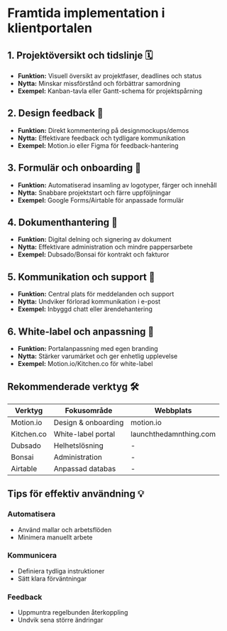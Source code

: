 # Framtida implementation i klientportalen

## 1. Projektöversikt och tidslinje 🗓️
- **Funktion:** Visuell översikt av projektfaser, deadlines och status
- **Nytta:** Minskar missförstånd och förbättrar samordning
- **Exempel:** Kanban-tavla eller Gantt-schema för projektspårning

## 2. Design feedback 🎨
- **Funktion:** Direkt kommentering på designmockups/demos  
- **Nytta:** Effektivare feedback och tydligare kommunikation
- **Exempel:** Motion.io eller Figma för feedback-hantering

## 3. Formulär och onboarding 📝
- **Funktion:** Automatiserad insamling av logotyper, färger och innehåll
- **Nytta:** Snabbare projektstart och färre uppföljningar
- **Exempel:** Google Forms/Airtable för anpassade formulär

## 4. Dokumenthantering 📄
- **Funktion:** Digital delning och signering av dokument
- **Nytta:** Effektivare administration och mindre pappersarbete  
- **Exempel:** Dubsado/Bonsai för kontrakt och fakturor

## 5. Kommunikation och support 💬
- **Funktion:** Central plats för meddelanden och support
- **Nytta:** Undviker förlorad kommunikation i e-post
- **Exempel:** Inbyggd chatt eller ärendehantering

## 6. White-label och anpassning 🎯
- **Funktion:** Portalanpassning med egen branding
- **Nytta:** Stärker varumärket och ger enhetlig upplevelse
- **Exempel:** Motion.io/Kitchen.co för white-label

## Rekommenderade verktyg 🛠️

| Verktyg | Fokusområde | Webbplats |
|---------|-------------|-----------|
| Motion.io | Design & onboarding | motion.io |
| Kitchen.co | White-label portal | launchthedamnthing.com |
| Dubsado | Helhetslösning | - |
| Bonsai | Administration | - |
| Airtable | Anpassad databas | - |

## Tips för effektiv användning 💡

### Automatisera
- Använd mallar och arbetsflöden
- Minimera manuellt arbete

### Kommunicera
- Definiera tydliga instruktioner
- Sätt klara förväntningar

### Feedback
- Uppmuntra regelbunden återkoppling
- Undvik sena större ändringar